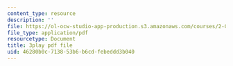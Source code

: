 ```yaml
---
content_type: resource
description: ''
file: https://ol-ocw-studio-app-production.s3.amazonaws.com/courses/2-003sc-engineering-dynamics-fall-2011/46280b0c713853b6b6cdfebeddd3b040_wzEqF_UQkks.pdf
file_type: application/pdf
resourcetype: Document
title: 3play pdf file
uid: 46280b0c-7138-53b6-b6cd-febeddd3b040
---
```

